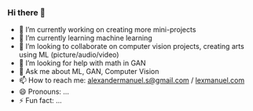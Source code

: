 ### Hi there 👋

- 🔭 I’m currently working on creating more mini-projects
- 🌱 I’m currently learning machine learning
- 👯 I’m looking to collaborate on computer vision projects, creating arts using ML (picture/audio/video)
- 🤔 I’m looking for help with math in GAN
- 💬 Ask me about ML, GAN, Computer Vision
- 📫 How to reach me: alexandermanuel.s@gmail.com / [lexmanuel.com](https://lexmanuel.com/) 
- 😄 Pronouns: ...
- ⚡ Fun fact: ...

